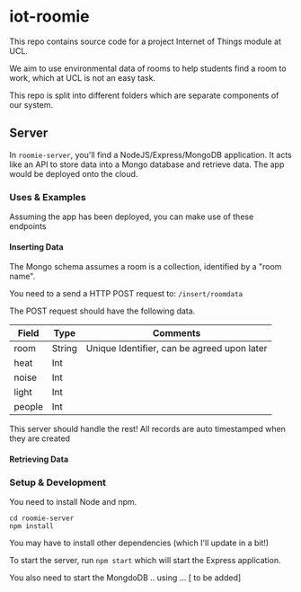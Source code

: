 # iot-roomie

This repo contains source code for a project Internet of Things module at UCL.

We aim to use environmental data of rooms to help students find a room to work,
which at UCL is not an easy task.

This repo is split into different folders which are separate components of our
system.

## Server

In `roomie-server`, you'll find a NodeJS/Express/MongoDB application. It acts
like an API to store data into a Mongo database and retrieve data. The app
would be deployed onto the cloud.

### Uses & Examples

Assuming the app has been deployed, you can make use of these endpoints

#### Inserting Data

The Mongo schema assumes a room is a collection, identified by a "room name".

You need to a send a HTTP POST request to: `/insert/roomdata`

The POST request should have the following data.

| Field | Type | Comments |
|-------|------|----------|
| room  | String| Unique Identifier, can be agreed upon later |
| heat  | Int | |
| noise | Int | |
| light | Int | |
| people | Int |  |

This server should handle the rest! All records are
auto timestamped when they are created

#### Retrieving Data

### Setup & Development

You need to install Node and npm.

```shell
cd roomie-server
npm install
```
You may have to install other dependencies (which I'll update in a bit!)

To start the server, run `npm start` which will start the Express application.

You also need to start the MongdoDB .. using ... [ to be added]
